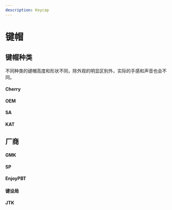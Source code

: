```yaml
---
description: Keycap
---
```


# 键帽

## 键帽种类

不同种类的键帽高度和形状不同，除外观的明显区别外，实际的手感和声音也会不同。

#### Cherry

#### OEM

#### SA

#### KAT

## 厂商

#### GMK

#### SP

#### EnjoyPBT

#### 键设局

#### JTK

